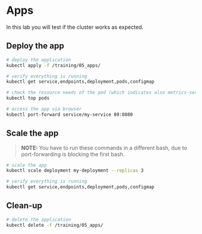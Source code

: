 # Apps

In this lab you will test if the cluster works as expected.

## Deploy the app

```bash
# deploy the application
kubectl apply -f /training/05_apps/

# verify everything is running
kubectl get service,endpoints,deployment,pods,configmap

# check the resource needs of the pod (which indicates also metrics-server is running)
kubectl top pods

# access the app via browser
kubectl port-forward service/my-service 80:8080
```

## Scale the app

> **NOTE:**
> You have to run these commands in a different bash, due to port-forwarding is blocking the first bash.

```bash
# scale the app
kubectl scale deployment my-deployment --replicas 3

# verify everything is running
kubectl get service,endpoints,deployment,pods,configmap
```

## Clean-up

```bash
# delete the application
kubectl delete -f /training/05_apps/
```
